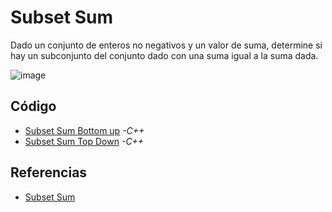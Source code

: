 
# Subset Sum
 
Dado un conjunto de enteros no negativos y un valor de suma, determine si hay un subconjunto del conjunto dado con una suma igual a la suma dada.

![image](https://user-images.githubusercontent.com/42759041/200097563-9ecbaff7-ef34-4fb1-9df9-9160fa3c7335.png)

 

## Código
  * [Subset Sum Bottom up](SubsetSumBU.cpp)  _-C++_
  * [Subset Sum Top Down](SubsetSumTD.cpp)  _-C++_

## Referencias

- [Subset Sum](https://www.geeksforgeeks.org/subset-sum-problem-dp-25/)
